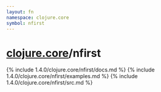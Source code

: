 ```yaml
---
layout: fn
namespace: clojure.core
symbol: nfirst
---
```


# [clojure.core](../)/nfirst

{% include 1.4.0/clojure.core/nfirst/docs.md %}
{% include 1.4.0/clojure.core/nfirst/examples.md %}
{% include 1.4.0/clojure.core/nfirst/src.md %}

